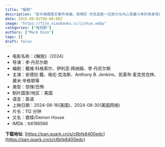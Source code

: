 ```yaml
---
title: "解脱"
description: "影片根据真实事件改编。埃博尼·杰克逊是一位努力与内心恶魔斗争的单身母亲，她带着家人搬进新家，开始新的生活。"
date: 2015-09-02T00:00:00Z
image: "https://file.xiaobaoku.cc/jietuo.webp"
categories: ["电视剧"]
authors: ["Mark Dinn"]
tags: []
draft: false
---
```


- 电影名称：《解脱》（2024）
- 导演：李·丹尼尔斯
- 编剧：戴维·科格索尔、伊利亚·拜纳姆、李·丹尼尔斯
- 主演：安德拉·戴、格伦·克洛斯、Anthony B. Jenkins、凯莱布·麦克劳克林、黛米·辛格顿等
- 类型：惊悚/恐怖
- 制片国家/地区：美国
- 语言：英语
- 上映日期：2024-08-16(美国)、2024-08-30(美国网络)
- 片长：112 分钟
- 又名：救赎/Demon House
- IMDb：tt4196566 

**下载地址**: [https://pan.quark.cn/s/c6bfe8400edc](https://pan.quark.cn/s/c6bfe8400edc)

